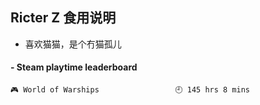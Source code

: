 ## Ricter Z 食用说明
- 喜欢猫猫，是个冇猫孤儿

<!-- steam-box start -->
#### - Steam playtime leaderboard
```text
🎮 World of Warships                 🕘 145 hrs 8 mins
```
<!-- Powered by https://github.com/YouEclipse/steam-box . -->
<!-- steam-box end -->
